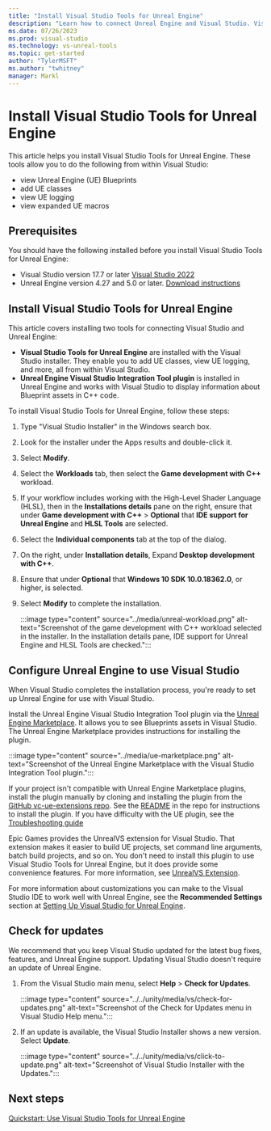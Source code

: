```yaml
---
title: "Install Visual Studio Tools for Unreal Engine"
description: "Learn how to connect Unreal Engine and Visual Studio. Visual Studio Tools for Unreal Engine offers support for writing and debugging C++ Unreal Engine games."
ms.date: 07/26/2023
ms.prod: visual-studio
ms.technology: vs-unreal-tools
ms.topic: get-started
author: "TylerMSFT"
ms.author: "twhitney"
manager: Markl
---
```


# Install Visual Studio Tools for Unreal Engine

This article helps you install Visual Studio Tools for Unreal Engine. These tools allow you to do the following from within Visual Studio:
- view Unreal Engine (UE) Blueprints
- add UE classes
- view UE logging
- view expanded UE macros

## Prerequisites

You should have the following installed before you install Visual Studio Tools for Unreal Engine:

- Visual Studio version 17.7 or later [Visual Studio 2022](https://visualstudio.microsoft.com/downloads/)
- Unreal Engine version 4.27 and 5.0 or later. [Download instructions](https://www.unrealengine.com/download)

## Install Visual Studio Tools for Unreal Engine

This article covers installing two tools for connecting Visual Studio and Unreal Engine:

- **Visual Studio Tools for Unreal Engine** are installed with the Visual Studio installer. They enable you to add UE classes, view UE logging, and more, all from within Visual Studio.
- **Unreal Engine Visual Studio Integration Tool plugin** is installed in Unreal Engine and works with Visual Studio to display information about Blueprint assets in C++ code.

To install Visual Studio Tools for Unreal Engine, follow these steps:

1. Type "Visual Studio Installer" in the Windows search box.
1. Look for the installer under the Apps results and double-click it.
1. Select **Modify**.
1. Select the **Workloads** tab, then select the **Game development with C++** workload.
1. If your workflow includes working with the High-Level Shader Language (HLSL), then in the **Installations details** pane on the right, ensure that under **Game development with C++** > **Optional** that **IDE support for Unreal Engine** and **HLSL Tools** are selected.
1. Select the **Individual components** tab at the top of the dialog.
1. On the right, under **Installation details**, Expand **Desktop development with C++**.
1. Ensure that under **Optional** that **Windows 10 SDK 10.0.18362.0**, or higher, is selected.
1. Select **Modify** to complete the installation.

   :::image type="content" source="../media/unreal-workload.png" alt-text="Screenshot of the game development with C++ workload selected in the installer. In the installation details pane, IDE support for Unreal Engine and HLSL Tools are checked.":::

## Configure Unreal Engine to use Visual Studio

When Visual Studio completes the installation process, you're ready to set up Unreal Engine for use with Visual Studio.

Install the Unreal Engine Visual Studio Integration Tool plugin via the [Unreal Engine Marketplace](https://aka.ms/VSUEMarketplace). It allows you to see Blueprints assets in Visual Studio. The Unreal Engine Marketplace provides instructions for installing the plugin.

   :::image type="content" source="../media/ue-marketplace.png" alt-text="Screenshot of the Unreal Engine Marketplace with the Visual Studio Integration Tool plugin.":::

If your project isn't compatible with Unreal Engine Marketplace plugins, install the plugin manually by cloning and installing the plugin from the [GitHub vc-ue-extensions repo](https://aka.ms/VSUEGitHub). See the [README](https://github.com/microsoft/vc-ue-extensions#unreal-engine-plugin-for-visual-studio) in the repo for instructions to install the plugin. If you have difficulty with the UE plugin, see the [Troubleshooting guide](https://github.com/microsoft/vc-ue-extensions/blob/main/Docs/Troubleshooting.md)

Epic Games provides the UnrealVS extension for Visual Studio. That extension makes it easier to build UE projects, set command line arguments, batch build projects, and so on. You don't need to install this plugin to use Visual Studio Tools for Unreal Engine, but it does provide some convenience features. For more information, see [UnrealVS Extension](https://docs.unrealengine.com/using-the-unrealvs-extension-for-unreal-engine-cplusplus-projects/).

For more information about customizations you can make to the Visual Studio IDE to work well with Unreal Engine, see the **Recommended Settings** section at [Setting Up Visual Studio for Unreal Engine](https://docs.unrealengine.com/en-US/setting-up-visual-studio-development-environment-for-cplusplus-projects-in-unreal-engine/).

## Check for updates

We recommend that you keep Visual Studio updated for the latest bug fixes, features, and Unreal Engine support. Updating Visual Studio doesn't require an update of Unreal Engine.

1. From the Visual Studio main menu, select **Help** > **Check for Updates**.

   :::image type="content" source="../../unity/media/vs/check-for-updates.png" alt-text="Screenshot of the Check for Updates menu in Visual Studio Help menu.":::

1. If an update is available, the Visual Studio Installer shows a new version. Select **Update**.

   :::image type="content" source="../../unity/media/vs/click-to-update.png" alt-text="Screenshot of Visual Studio Installer with the Updates.":::

## Next steps

[Quickstart: Use Visual Studio Tools for Unreal Engine](vs-tools-unreal-quickstart.md)